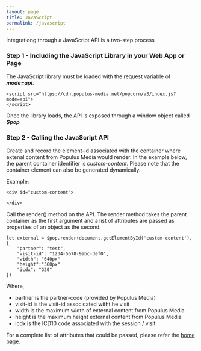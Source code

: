 ```yaml
---
layout: page
title: JavaScript
permalink: /javascript
---
```


Integrationg through a JavaScript API is a two-step process

### Step 1 - Including the JavaScript Library in your Web App or Page

The JavaScript library must be loaded with the request variable of ***mode=api***.

~~~~~
<script src="https://cdn.populus-media.net/popcorn/v3/index.js?mode=api">
</script>    
~~~~~

Once the library loads, the API is exposed through a window object called ***$pop***


### Step 2 - Calling the JavaScript API

Create and record the element-id associated with the container where extenal content from Populus Media would render.  In the example below, the parent container identifier is *custom-content*. Please note that the container element can also be generated dynamically.

Example:

~~~~~
<div id="custom-content">

</div>
~~~~~

Call the render() method on the API.  The render method takes the parent container as the first argument and a list of attributes are passed as properties of an object as the second.

~~~~~
let external = $pop.render(document.getElementById('custom-content'), {
	"partner": "test",
	"visit-id": "1234-5678-9abc-def0",
	"width": "640px"
	"height":"360px"
	"icdx": "G20"
})
~~~~~


Where,

* partner is the partner-code (provided by Populus Media)
* visit-id is the visit-id associcated witht he visit
* width is the maximum width of external content from Populus Media
* height is the maximum height external content from Populus Media 
* icdx is the ICD10 code associated with the session / visit

For a complete list of attributes that could be passed, please refer the [home page](index.html).

